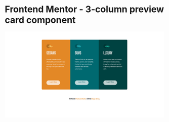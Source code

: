 # Frontend Mentor - 3-column preview card component

![Design preview for the 3-column preview card component coding challenge](./images/3cardComponentScreenshot.png)
